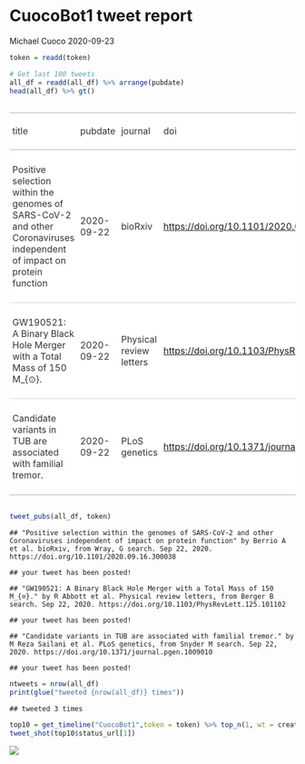 CuocoBot1 tweet report
================
Michael Cuoco
2020-09-23

``` r
token = readd(token)
```

``` r
# Get last 100 tweets
all_df = readd(all_df) %>% arrange(pubdate)
head(all_df) %>% gt()
```

<!--html_preserve-->

<style>html {
  font-family: -apple-system, BlinkMacSystemFont, 'Segoe UI', Roboto, Oxygen, Ubuntu, Cantarell, 'Helvetica Neue', 'Fira Sans', 'Droid Sans', Arial, sans-serif;
}

#lshczwsapk .gt_table {
  display: table;
  border-collapse: collapse;
  margin-left: auto;
  margin-right: auto;
  color: #333333;
  font-size: 16px;
  background-color: #FFFFFF;
  width: auto;
  border-top-style: solid;
  border-top-width: 2px;
  border-top-color: #A8A8A8;
  border-right-style: none;
  border-right-width: 2px;
  border-right-color: #D3D3D3;
  border-bottom-style: solid;
  border-bottom-width: 2px;
  border-bottom-color: #A8A8A8;
  border-left-style: none;
  border-left-width: 2px;
  border-left-color: #D3D3D3;
}

#lshczwsapk .gt_heading {
  background-color: #FFFFFF;
  text-align: center;
  border-bottom-color: #FFFFFF;
  border-left-style: none;
  border-left-width: 1px;
  border-left-color: #D3D3D3;
  border-right-style: none;
  border-right-width: 1px;
  border-right-color: #D3D3D3;
}

#lshczwsapk .gt_title {
  color: #333333;
  font-size: 125%;
  font-weight: initial;
  padding-top: 4px;
  padding-bottom: 4px;
  border-bottom-color: #FFFFFF;
  border-bottom-width: 0;
}

#lshczwsapk .gt_subtitle {
  color: #333333;
  font-size: 85%;
  font-weight: initial;
  padding-top: 0;
  padding-bottom: 4px;
  border-top-color: #FFFFFF;
  border-top-width: 0;
}

#lshczwsapk .gt_bottom_border {
  border-bottom-style: solid;
  border-bottom-width: 2px;
  border-bottom-color: #D3D3D3;
}

#lshczwsapk .gt_col_headings {
  border-top-style: solid;
  border-top-width: 2px;
  border-top-color: #D3D3D3;
  border-bottom-style: solid;
  border-bottom-width: 2px;
  border-bottom-color: #D3D3D3;
  border-left-style: none;
  border-left-width: 1px;
  border-left-color: #D3D3D3;
  border-right-style: none;
  border-right-width: 1px;
  border-right-color: #D3D3D3;
}

#lshczwsapk .gt_col_heading {
  color: #333333;
  background-color: #FFFFFF;
  font-size: 100%;
  font-weight: normal;
  text-transform: inherit;
  border-left-style: none;
  border-left-width: 1px;
  border-left-color: #D3D3D3;
  border-right-style: none;
  border-right-width: 1px;
  border-right-color: #D3D3D3;
  vertical-align: bottom;
  padding-top: 5px;
  padding-bottom: 6px;
  padding-left: 5px;
  padding-right: 5px;
  overflow-x: hidden;
}

#lshczwsapk .gt_column_spanner_outer {
  color: #333333;
  background-color: #FFFFFF;
  font-size: 100%;
  font-weight: normal;
  text-transform: inherit;
  padding-top: 0;
  padding-bottom: 0;
  padding-left: 4px;
  padding-right: 4px;
}

#lshczwsapk .gt_column_spanner_outer:first-child {
  padding-left: 0;
}

#lshczwsapk .gt_column_spanner_outer:last-child {
  padding-right: 0;
}

#lshczwsapk .gt_column_spanner {
  border-bottom-style: solid;
  border-bottom-width: 2px;
  border-bottom-color: #D3D3D3;
  vertical-align: bottom;
  padding-top: 5px;
  padding-bottom: 6px;
  overflow-x: hidden;
  display: inline-block;
  width: 100%;
}

#lshczwsapk .gt_group_heading {
  padding: 8px;
  color: #333333;
  background-color: #FFFFFF;
  font-size: 100%;
  font-weight: initial;
  text-transform: inherit;
  border-top-style: solid;
  border-top-width: 2px;
  border-top-color: #D3D3D3;
  border-bottom-style: solid;
  border-bottom-width: 2px;
  border-bottom-color: #D3D3D3;
  border-left-style: none;
  border-left-width: 1px;
  border-left-color: #D3D3D3;
  border-right-style: none;
  border-right-width: 1px;
  border-right-color: #D3D3D3;
  vertical-align: middle;
}

#lshczwsapk .gt_empty_group_heading {
  padding: 0.5px;
  color: #333333;
  background-color: #FFFFFF;
  font-size: 100%;
  font-weight: initial;
  border-top-style: solid;
  border-top-width: 2px;
  border-top-color: #D3D3D3;
  border-bottom-style: solid;
  border-bottom-width: 2px;
  border-bottom-color: #D3D3D3;
  vertical-align: middle;
}

#lshczwsapk .gt_striped {
  background-color: rgba(128, 128, 128, 0.05);
}

#lshczwsapk .gt_from_md > :first-child {
  margin-top: 0;
}

#lshczwsapk .gt_from_md > :last-child {
  margin-bottom: 0;
}

#lshczwsapk .gt_row {
  padding-top: 8px;
  padding-bottom: 8px;
  padding-left: 5px;
  padding-right: 5px;
  margin: 10px;
  border-top-style: solid;
  border-top-width: 1px;
  border-top-color: #D3D3D3;
  border-left-style: none;
  border-left-width: 1px;
  border-left-color: #D3D3D3;
  border-right-style: none;
  border-right-width: 1px;
  border-right-color: #D3D3D3;
  vertical-align: middle;
  overflow-x: hidden;
}

#lshczwsapk .gt_stub {
  color: #333333;
  background-color: #FFFFFF;
  font-size: 100%;
  font-weight: initial;
  text-transform: inherit;
  border-right-style: solid;
  border-right-width: 2px;
  border-right-color: #D3D3D3;
  padding-left: 12px;
}

#lshczwsapk .gt_summary_row {
  color: #333333;
  background-color: #FFFFFF;
  text-transform: inherit;
  padding-top: 8px;
  padding-bottom: 8px;
  padding-left: 5px;
  padding-right: 5px;
}

#lshczwsapk .gt_first_summary_row {
  padding-top: 8px;
  padding-bottom: 8px;
  padding-left: 5px;
  padding-right: 5px;
  border-top-style: solid;
  border-top-width: 2px;
  border-top-color: #D3D3D3;
}

#lshczwsapk .gt_grand_summary_row {
  color: #333333;
  background-color: #FFFFFF;
  text-transform: inherit;
  padding-top: 8px;
  padding-bottom: 8px;
  padding-left: 5px;
  padding-right: 5px;
}

#lshczwsapk .gt_first_grand_summary_row {
  padding-top: 8px;
  padding-bottom: 8px;
  padding-left: 5px;
  padding-right: 5px;
  border-top-style: double;
  border-top-width: 6px;
  border-top-color: #D3D3D3;
}

#lshczwsapk .gt_table_body {
  border-top-style: solid;
  border-top-width: 2px;
  border-top-color: #D3D3D3;
  border-bottom-style: solid;
  border-bottom-width: 2px;
  border-bottom-color: #D3D3D3;
}

#lshczwsapk .gt_footnotes {
  color: #333333;
  background-color: #FFFFFF;
  border-bottom-style: none;
  border-bottom-width: 2px;
  border-bottom-color: #D3D3D3;
  border-left-style: none;
  border-left-width: 2px;
  border-left-color: #D3D3D3;
  border-right-style: none;
  border-right-width: 2px;
  border-right-color: #D3D3D3;
}

#lshczwsapk .gt_footnote {
  margin: 0px;
  font-size: 90%;
  padding: 4px;
}

#lshczwsapk .gt_sourcenotes {
  color: #333333;
  background-color: #FFFFFF;
  border-bottom-style: none;
  border-bottom-width: 2px;
  border-bottom-color: #D3D3D3;
  border-left-style: none;
  border-left-width: 2px;
  border-left-color: #D3D3D3;
  border-right-style: none;
  border-right-width: 2px;
  border-right-color: #D3D3D3;
}

#lshczwsapk .gt_sourcenote {
  font-size: 90%;
  padding: 4px;
}

#lshczwsapk .gt_left {
  text-align: left;
}

#lshczwsapk .gt_center {
  text-align: center;
}

#lshczwsapk .gt_right {
  text-align: right;
  font-variant-numeric: tabular-nums;
}

#lshczwsapk .gt_font_normal {
  font-weight: normal;
}

#lshczwsapk .gt_font_bold {
  font-weight: bold;
}

#lshczwsapk .gt_font_italic {
  font-style: italic;
}

#lshczwsapk .gt_super {
  font-size: 65%;
}

#lshczwsapk .gt_footnote_marks {
  font-style: italic;
  font-size: 65%;
}
</style>

<div id="lshczwsapk" style="overflow-x:auto;overflow-y:auto;width:auto;height:auto;">

<table class="gt_table">

<thead class="gt_col_headings">

<tr>

<th class="gt_col_heading gt_columns_bottom_border gt_left" rowspan="1" colspan="1">

title

</th>

<th class="gt_col_heading gt_columns_bottom_border gt_left" rowspan="1" colspan="1">

pubdate

</th>

<th class="gt_col_heading gt_columns_bottom_border gt_left" rowspan="1" colspan="1">

journal

</th>

<th class="gt_col_heading gt_columns_bottom_border gt_left" rowspan="1" colspan="1">

doi

</th>

<th class="gt_col_heading gt_columns_bottom_border gt_center" rowspan="1" colspan="1">

first\_author

</th>

<th class="gt_col_heading gt_columns_bottom_border gt_center" rowspan="1" colspan="1">

last\_author

</th>

<th class="gt_col_heading gt_columns_bottom_border gt_left" rowspan="1" colspan="1">

search

</th>

</tr>

</thead>

<tbody class="gt_table_body">

<tr>

<td class="gt_row gt_left">

Positive selection within the genomes of SARS-CoV-2 and other
Coronaviruses independent of impact on protein function

</td>

<td class="gt_row gt_left">

2020-09-22

</td>

<td class="gt_row gt_left">

bioRxiv

</td>

<td class="gt_row gt_left">

<https://doi.org/10.1101/2020.09.16.300038>

</td>

<td class="gt_row gt_center">

Berrio A

</td>

<td class="gt_row gt_center">

Alejandro Berrio

</td>

<td class="gt_row gt_left">

Wray, G

</td>

</tr>

<tr>

<td class="gt_row gt_left">

GW190521: A Binary Black Hole Merger with a Total Mass of 150  M\_{⊙}.

</td>

<td class="gt_row gt_left">

2020-09-22

</td>

<td class="gt_row gt_left">

Physical review letters

</td>

<td class="gt_row gt_left">

<https://doi.org/10.1103/PhysRevLett.125.101102>

</td>

<td class="gt_row gt_center">

R Abbott

</td>

<td class="gt_row gt_center">

J Zweizig

</td>

<td class="gt_row gt_left">

Berger B

</td>

</tr>

<tr>

<td class="gt_row gt_left">

Candidate variants in TUB are associated with familial tremor.

</td>

<td class="gt_row gt_left">

2020-09-22

</td>

<td class="gt_row gt_left">

PLoS genetics

</td>

<td class="gt_row gt_left">

<https://doi.org/10.1371/journal.pgen.1009010>

</td>

<td class="gt_row gt_center">

M Reza Sailani

</td>

<td class="gt_row gt_center">

Michael P Snyder

</td>

<td class="gt_row gt_left">

Snyder M

</td>

</tr>

</tbody>

</table>

</div>

<!--/html_preserve-->

``` r
tweet_pubs(all_df, token)
```

    ## "Positive selection within the genomes of SARS-CoV-2 and other Coronaviruses independent of impact on protein function" by Berrio A et al. bioRxiv, from Wray, G search. Sep 22, 2020. https://doi.org/10.1101/2020.09.16.300038

    ## your tweet has been posted!

    ## "GW190521: A Binary Black Hole Merger with a Total Mass of 150  M_{⊙}." by R Abbott et al. Physical review letters, from Berger B search. Sep 22, 2020. https://doi.org/10.1103/PhysRevLett.125.101102

    ## your tweet has been posted!

    ## "Candidate variants in TUB are associated with familial tremor." by M Reza Sailani et al. PLoS genetics, from Snyder M search. Sep 22, 2020. https://doi.org/10.1371/journal.pgen.1009010

    ## your tweet has been posted!

``` r
ntweets = nrow(all_df)
print(glue("tweeted {nrow(all_df)} times"))
```

    ## tweeted 3 times

``` r
top10 = get_timeline("CuocoBot1",token = token) %>% top_n(1, wt = created_at)
tweet_shot(top10$status_url[1])
```

![](tweet_report_files/figure-gfm/10%20tweets-1.png)<!-- -->
